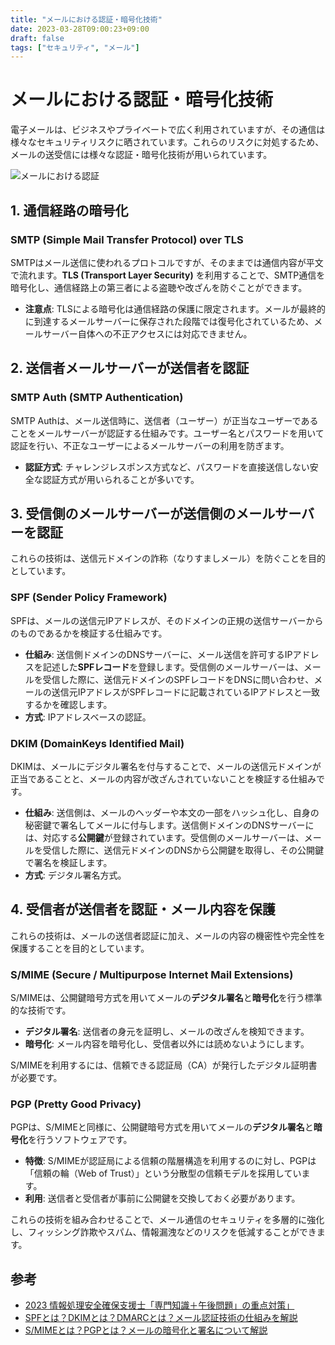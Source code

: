 ```yaml
---
title: "メールにおける認証・暗号化技術"
date: 2023-03-28T09:00:23+09:00
draft: false
tags: ["セキュリティ", "メール"] 
---
```

<!--more-->
# メールにおける認証・暗号化技術

電子メールは、ビジネスやプライベートで広く利用されていますが、その通信は様々なセキュリティリスクに晒されています。これらのリスクに対処するため、メールの送受信には様々な認証・暗号化技術が用いられています。

![メールにおける認証](.././mail_auth.jpg)

## 1. 通信経路の暗号化

### SMTP (Simple Mail Transfer Protocol) over TLS

SMTPはメール送信に使われるプロトコルですが、そのままでは通信内容が平文で流れます。**TLS (Transport Layer Security)** を利用することで、SMTP通信を暗号化し、通信経路上の第三者による盗聴や改ざんを防ぐことができます。

-   **注意点**: TLSによる暗号化は通信経路の保護に限定されます。メールが最終的に到達するメールサーバーに保存された段階では復号化されているため、メールサーバー自体への不正アクセスには対応できません。

## 2. 送信者メールサーバーが送信者を認証

### SMTP Auth (SMTP Authentication)

SMTP Authは、メール送信時に、送信者（ユーザー）が正当なユーザーであることをメールサーバーが認証する仕組みです。ユーザー名とパスワードを用いて認証を行い、不正なユーザーによるメールサーバーの利用を防ぎます。

-   **認証方式**: チャレンジレスポンス方式など、パスワードを直接送信しない安全な認証方式が用いられることが多いです。

## 3. 受信側のメールサーバーが送信側のメールサーバーを認証

これらの技術は、送信元ドメインの詐称（なりすましメール）を防ぐことを目的としています。

### SPF (Sender Policy Framework)

SPFは、メールの送信元IPアドレスが、そのドメインの正規の送信サーバーからのものであるかを検証する仕組みです。

-   **仕組み**: 送信側ドメインのDNSサーバーに、メール送信を許可するIPアドレスを記述した**SPFレコード**を登録します。受信側のメールサーバーは、メールを受信した際に、送信元ドメインのSPFレコードをDNSに問い合わせ、メールの送信元IPアドレスがSPFレコードに記載されているIPアドレスと一致するかを確認します。
-   **方式**: IPアドレスベースの認証。

### DKIM (DomainKeys Identified Mail)

DKIMは、メールにデジタル署名を付与することで、メールの送信元ドメインが正当であることと、メールの内容が改ざんされていないことを検証する仕組みです。

-   **仕組み**: 送信側は、メールのヘッダーや本文の一部をハッシュ化し、自身の秘密鍵で署名してメールに付与します。送信側ドメインのDNSサーバーには、対応する**公開鍵**が登録されています。受信側のメールサーバーは、メールを受信した際に、送信元ドメインのDNSから公開鍵を取得し、その公開鍵で署名を検証します。
-   **方式**: デジタル署名方式。

## 4. 受信者が送信者を認証・メール内容を保護

これらの技術は、メールの送信者認証に加え、メールの内容の機密性や完全性を保護することを目的としています。

### S/MIME (Secure / Multipurpose Internet Mail Extensions)

S/MIMEは、公開鍵暗号方式を用いてメールの**デジタル署名**と**暗号化**を行う標準的な技術です。

-   **デジタル署名**: 送信者の身元を証明し、メールの改ざんを検知できます。
-   **暗号化**: メール内容を暗号化し、受信者以外には読めないようにします。

S/MIMEを利用するには、信頼できる認証局（CA）が発行したデジタル証明書が必要です。

### PGP (Pretty Good Privacy)

PGPは、S/MIMEと同様に、公開鍵暗号方式を用いてメールの**デジタル署名**と**暗号化**を行うソフトウェアです。

-   **特徴**: S/MIMEが認証局による信頼の階層構造を利用するのに対し、PGPは「信頼の輪（Web of Trust）」という分散型の信頼モデルを採用しています。
-   **利用**: 送信者と受信者が事前に公開鍵を交換しておく必要があります。

これらの技術を組み合わせることで、メール通信のセキュリティを多層的に強化し、フィッシング詐欺やスパム、情報漏洩などのリスクを低減することができます。

## 参考
-   [2023 情報処理安全確保支援士「専門知識＋午後問題」の重点対策」](https://amzn.to/42Khntj)
-   [SPFとは？DKIMとは？DMARCとは？メール認証技術の仕組みを解説](https://www.sendgrid.com/blog/spf-dkim-dmarc/)
-   [S/MIMEとは？PGPとは？メールの暗号化と署名について解説](https://www.sendgrid.com/blog/s-mime-pgp/)